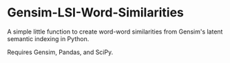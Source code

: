 # Gensim-LSI-Word-Similarities
A simple little function to create word-word similarities from Gensim's latent semantic indexing in Python.

<p>Requires Gensim, Pandas, and SciPy.
